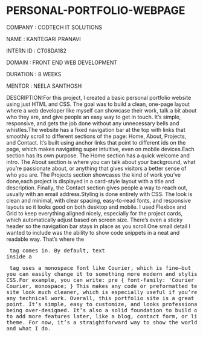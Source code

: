 # PERSONAL-PORTFOLIO-WEBPAGE
COMPANY : CODTECH IT SOLUTIONS

NAME : KANTEGARI PRANAVI

INTERN ID : CT08DA182

DOMAIN : FRONT END WEB DEVELOPMENT

DURATION : 8 WEEKS

MENTOR : NEELA SANTHOSH

DESCRIPTION:For this project, I created a basic personal portfolio website using just HTML and CSS. The goal was to build a clean, one-page layout where a web developer like myself can showcase their work, talk a bit about who they are, and give people an easy way to get in touch. It’s simple, responsive, and gets the job done without any unnecessary bells and whistles.The website has a fixed navigation bar at the top with links that smoothly scroll to different sections of the page: Home, About, Projects, and Contact. It’s built using anchor links that point to different ids on the page, which makes navigating super intuitive, even on mobile devices.Each section has its own purpose. The Home section has a quick welcome and intro. The About section is where you can talk about your background, what you’re passionate about, or anything that gives visitors a better sense of who you are. The Projects section showcases the kind of work you’ve done,each project is displayed in a card-style layout with a title and description. Finally, the Contact section gives people a way to reach out, usually with an email address.Styling is done entirely with CSS. The look is clean and minimal, with clear spacing, easy-to-read fonts, and responsive layouts so it looks good on both desktop and mobile. I used Flexbox and Grid to keep everything aligned nicely, especially for the project cards, which automatically adjust based on screen size. There’s even a sticky header so the navigation bar stays in place as you scroll.One small detail I wanted to include was the ability to show code snippets in a neat and readable way. That’s where the <pre> tag comes in. By default, text inside a <pre> tag uses a monospace font like Courier, which is fine—but you can easily change it to something more modern and stylish using CSS.For example, you can write:
pre {
  font-family: 'Courier New', Courier, monospace;
}
This makes any code or preformatted text on the site look much cleaner, which is especially useful if you’re showing off any technical work.
Overall, this portfolio site is a great starting point. It’s simple, easy to customize, and looks professional without being over-designed. It’s also a solid foundation to build on if I want to add more features later, like a blog, contact form, or light/dark theme. For now, it’s a straightforward way to show the world who I am and what I do.
